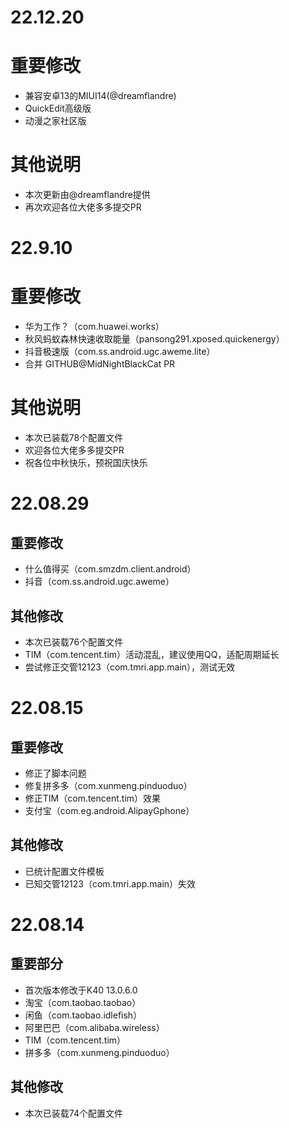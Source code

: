 # 22.12.20

# 重要修改

- 兼容安卓13的MIUI14(@dreamflandre)
- QuickEdit高级版
- 动漫之家社区版

# 其他说明

- 本次更新由@dreamflandre提供
- 再次欢迎各位大佬多多提交PR


# 22.9.10

# 重要修改

- 华为工作？（com.huawei.works）
- 秋风蚂蚁森林快速收取能量（pansong291.xposed.quickenergy）
- 抖音极速版（com.ss.android.ugc.aweme.lite）
- 合并 GITHUB@MidNightBlackCat PR

# 其他说明

- 本次已装载78个配置文件
- 欢迎各位大佬多多提交PR
- 祝各位中秋快乐，预祝国庆快乐


# 22.08.29

## 重要修改

- 什么值得买（com.smzdm.client.android）
- 抖音（com.ss.android.ugc.aweme）

## 其他修改

- 本次已装载76个配置文件
- TIM（com.tencent.tim）活动混乱，建议使用QQ，适配周期延长
- 尝试修正交管12123（com.tmri.app.main），测试无效


# 22.08.15

## 重要修改

- 修正了脚本问题
- 修复拼多多（com.xunmeng.pinduoduo）
- 修正TIM（com.tencent.tim）效果
- 支付宝（com.eg.android.AlipayGphone）


## 其他修改

- 已统计配置文件模板
- 已知交管12123（com.tmri.app.main）失效


# 22.08.14

## 重要部分

- 首次版本修改于K40 13.0.6.0
- 淘宝（com.taobao.taobao）
- 闲鱼（com.taobao.idlefish）
- 阿里巴巴（com.alibaba.wireless）
- TIM（com.tencent.tim）
- 拼多多（com.xunmeng.pinduoduo）

## 其他修改

- 本次已装载74个配置文件